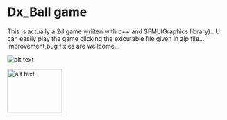# Dx_Ball game
This is actually a 2d game wriiten with c++ and SFML(Graphics library)..
U can easily play the game clicking the exicutable file given in zip file... 
improvement,bug fixies are wellcome...

![alt text](https://scontent.fdac5-1.fna.fbcdn.net/v/t1.0-9/12289676_832139893565722_7704959404075142889_n.jpg?oh=5d8b62125396023b9a7585a63d7b5e65&oe=5AA81D63)


<img src="https://scontent.fdac5-1.fna.fbcdn.net/v/t1.0-9/12289676_832139893565722_7704959404075142889_n.jpg?oh=5d8b62125396023b9a7585a63d7b5e65&oe=5AA81D63" alt="alt text" width="50%" height="100">
